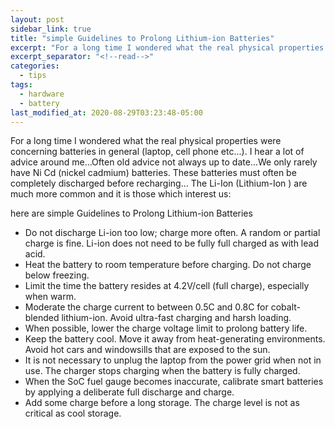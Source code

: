 ```yaml
---
layout: post
sidebar_link: true
title: "simple Guidelines to Prolong Lithium-ion Batteries"
excerpt: "For a long time I wondered what the real physical properties were concerning batteries in general (laptop, cell phone etc...). I hear a lot of advice around me...Often old advice not always up to date..."
excerpt_separator: "<!--read-->"
categories:
  - tips
tags:
  - hardware
  - battery
last_modified_at: 2020-08-29T03:23:48-05:00
---
```

For a long time I wondered what the real physical properties were concerning batteries in general (laptop, cell phone etc...). I hear a lot of advice around me...Often old advice not always up to date...We only rarely have Ni Cd (nickel cadmium) batteries. These batteries must often be completely discharged before recharging... The Li-Ion (Lithium-Ion ) are much more common and it is those which interest us:

here are simple Guidelines to Prolong Lithium-ion Batteries

  * Do not discharge Li-ion too low; charge more often. A random or partial charge is fine. Li-ion does not need to be fully full charged as with lead acid.
  * Heat the battery to room temperature before charging. Do not charge below freezing.
  * Limit the time the battery resides at 4.2V/cell (full charge), especially when warm.
  * Moderate the charge current to between 0.5C and 0.8C for cobalt-blended lithium-ion. Avoid ultra-fast charging and harsh loading.
  * When possible, lower the charge voltage limit to prolong battery life.
  * Keep the battery cool. Move it away from heat-generating environments. Avoid hot cars and windowsills that are exposed to the sun.
  * It is not necessary to unplug the laptop from the power grid when not in use. The charger stops charging when the battery is fully charged.
  * When the SoC fuel gauge becomes inaccurate, calibrate smart batteries by applying a deliberate full discharge and charge.
  * Add some charge before a long storage. The charge level is not as critical as cool storage.
